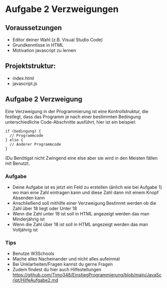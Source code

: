 # Aufgabe 2 Verzweigungen
## Voraussetzungen
- Editor deiner Wahl (z.B. Visual Studio Code)
- Grundkenntisse in HTML
- Motivation javascript zu lernen

## Projektstruktur:
- index.html
- javascript.js

## Aufgabe 2 Verzweigung
Eine Verzweigung in der Programmierung ist eine Kontrollstruktur, die festlegt, dass das Programm je nach einer bestimmten Bedingung unterschiedliche Code-Abschnitte ausführt, hier ist ein beispiel:
``` 
if (bedingung) {
  // Programmcode
} else {
  // Anderer Programmcode
}
```
(Du Benötigst nicht Zwingend eine else aber sie wird in den Meisten fällen mit Benutzt.

### Aufgabe
- Deine Aufgabe ist es jetzt ein Feld zu erstellen (änlich wie bei Aufgabe 1) wo man eine Zahl eintragen kann und diese Zahl dann mit einem Knopf Absenden kann
- Anschließend soll mithilfe einer Verzweigung Bestimmt werden ob die Zahl über 18 liegt oder Unter 18
-  Wenn die Zahl unter 18 ist soll in HTML angezeigt werden das man Minderjährig ist
-  Wenn die Zahl über 18 ist soll in HTML angezeigt werden das man Volljährig ist


### Tips
- Benutze W3Schools
- Mache alles Nacheinander und nicht alles aufeinmal
- Bei Unklarheiten/Fragen kannst du gerne Fragen
- Zudem findest du hier auch Hilfestellungen https://github.com/Timo348/EinstiegProgrammierung/blob/main/JavaScript/HilfeAufgabe2.md
